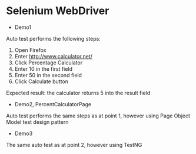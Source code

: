 # Selenium WebDriver

- Demo1 

Auto test performs the following steps:
1. Open Firefox
2. Enter http://www.calculator.net/
3. Click Percentage Calculator
4. Enter 10 in the first field
5. Enter 50 in the second field
6. Click Calculate button

Expected result: the calculator returns 5 into the result field

- Demo2, PercentCalculatorPage

Auto test performs the same steps as at point 1, however using Page Object Model test design pattern

- Demo3

The same auto test as at point 2, however using TestNG
